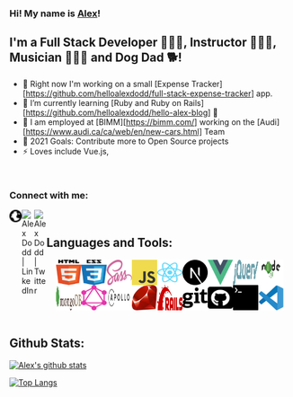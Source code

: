 ### Hi! My name is [Alex][website]!

## I'm a Full Stack Developer 👨🏻‍💻, Instructor 👨🏻‍🏫, Musician 👨🏻‍🎤 and Dog Dad 🐕!

- 🚧 Right now I'm working on a small [Expense Tracker][https://github.com/helloalexdodd/full-stack-expense-tracker] app.
- 🌱 I’m currently learning [Ruby and Ruby on Rails][https://github.com/helloalexdodd/hello-alex-blog] 💎
- 🔭 I am employed at [BIMM][https://bimm.com/] working on the [Audi][https://www.audi.ca/ca/web/en/new-cars.html] Team
- 🥅 2021 Goals: Contribute more to Open Source projects
- ⚡ Loves include Vue.js,

<br/>

### Connect with me:

[<img align="left" alt="alexdodd.com" width="22px" src="https://raw.githubusercontent.com/iconic/open-iconic/master/svg/globe.svg" />][website]
[<img align="left" alt="Alex Dodd | LinkedIn" width="22px" src="https://cdn.jsdelivr.net/npm/simple-icons@v3/icons/linkedin.svg" />][linkedin]
[<img align="left" alt="Alex Dodd | Twitter" width="22px" src="https://cdn.jsdelivr.net/npm/simple-icons@v3/icons/twitter.svg" />][twitter]

<br/>

## Languages and Tools:

<div style="display: flex; flex-wrap: wrap; justify-content: center;">
  <img width="45px" height="45px" align="left" src="./icons/html5.svg" alt="HTML5">
  <img width="45px" height="45px" align="left" src="./icons/css3.svg" alt="CSS3">
  <img width="45px" height="45px" align="left" src="./icons/sass.svg" alt="SCSS">
  <img width="45px" height="45px" align="left" src="./icons/js.svg" alt="JavaScript">
  <img width="45px" height="45px" align="left" src="./icons/react.svg" alt="React.js">
  <img width="45px" height="45px" align="left" src="./icons/nextjs.svg" alt="Next.js">
  <img width="45px" height="45px" align="left" src="./icons/vuejs.svg" alt="Vue.js">
  <img width="45px" height="45px" align="left" src="./icons/jquery.svg" alt="jQuery">
  <img width="45px" height="45px" align="left" src="./icons/node.svg" alt="Node.js">
  <img width="45px" height="45px" align="left" src="./icons/mongodb.svg" alt="MongoDB">
  <img width="45px" height="45px" align="left" src="./icons/graphql.svg" alt="HTML5">
  <img width="45px" height="45px" align="left" src="./icons/apollo.svg" alt="HTML5">
  <img width="45px" height="45px" align="left" src="./icons/ruby.svg" alt="HTML5">
  <img width="45px" height="45px" align="left" src="./icons/rails.svg" alt="HTML5">
  <img width="45px" height="45px" align="left" src="./icons/git.svg" alt="git">
  <img width="45px" height="45px" align="left" src="./icons/github.svg" alt="GitHub">
  <img width="45px" height="45px" align="left" src="./icons/terminal.svg" alt="terminal">
  <img width="45px" height="45px" align="left" src="./icons/visual-studio-code.svg" alt="Visual Studio Code">
</div>

<br />

## Github Stats:

[![Alex's github stats](https://github-readme-stats.vercel.app/api?username=helloalexdodd&count_private=true&show_icons=true&hide=stars,issues)](https://github.com/helloalexdodd/github-readme-stats)

[![Top Langs](https://github-readme-stats.vercel.app/api/top-langs/?username=helloalexdodd&langs_count=5&layout=compact)](https://github.com/helloalexdodd/github-readme-stats)

[website]: https://alexdodd.ca
[linkedin]: https://linkedin.com/in/helloalexdodd
[twitter]: https://twitter.com/helloalexdodd
